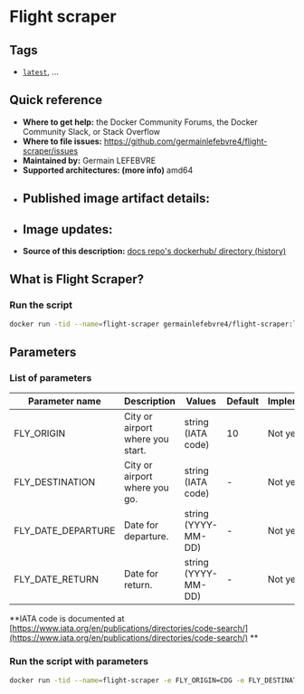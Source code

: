 # Flight scraper
## Tags
* [`latest`](https://github.com/germainlefebvre4/flight-scraper/blob/master/Dockerfile), ...

## Quick reference
* **Where to get help:**
   the Docker Community Forums, the Docker Community Slack, or Stack Overflow
* **Where to file issues:**
   https://github.com/germainlefebvre4/flight-scraper/issues
* **Maintained by:**
   Germain LEFEBVRE
* **Supported architectures: (more info)**
   amd64
* **Published image artifact details:**
   -
* **Image updates:**
   -
* **Source of this description:**
   [docs repo's dockerhub/ directory (history)](https://github.com/germainlefebvre4/flight-scraper/blob/master/docs/dockerhub/README.md)

## What is Flight Scraper?
### Run the script
```bash
docker run -tid --name=flight-scraper germainlefebvre4/flight-scraper:latest
```

## Parameters
### List of parameters
| Parameter name | Description | Values | Default | Implemented? |
|---|---|---|---|---|
| FLY_ORIGIN | City or airport where you start. | string (IATA code) | 10 | Not yet |
| FLY_DESTINATION | City or airport where you go.  | string (IATA code) | - | Not yet |
| FLY_DATE_DEPARTURE | Date for departure. | string (YYYY-MM-DD) | - | Not yet |
| FLY_DATE_RETURN | Date for return. | string (YYYY-MM-DD) | - | Not yet|

**IATA code is documented at [https://www.iata.org/en/publications/directories/code-search/](https://www.iata.org/en/publications/directories/code-search/) **

### Run the script with parameters
```bash
docker run -tid --name=flight-scraper -e FLY_ORIGIN=CDG -e FLY_DESTINATION=OLB -e FLY_DATE_DEPARTURE=2020-05-09 -e FLY_DATE_RETURN=2020-05-16 germainlefebvre4/flight-scraper:latest
```
